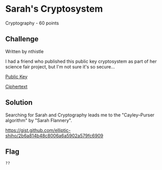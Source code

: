 # Sarah's Cryptosystem
Cryptography - 60 points

## Challenge 

Written by nthistle

I had a friend who published this public key cryptosystem as part of her science fair project, but I'm not sure it's so secure...

[Public Key](81a3a187bad5ab3ad19dd3f67c8890e7a1d41c643aa8d9112cdf394d76059446_pubkey.txt)

[Ciphertext](4083f782212978684251314e4ed494d8ad1fdb6c66aae812b08251ad9354ff7c_message.enc)

## Solution

Searching for Sarah and Cryptography leads me to the "Cayley–Purser algorithm" by "Sarah Flannery".

https://gist.github.com/elliptic-shiho/2b6a814b48c8006a6a5902a579fc6909



## Flag

	??